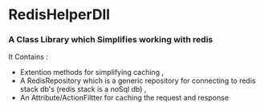 # RedisHelperDll
### A Class Library which Simplifies working with redis
It Contains :
 - Extention methods for simplifying caching ,
 - A RedisRepository which is a generic repository for connecting to redis stack db's (redis stack is a noSql db) ,
 - An Attribute/ActionFiltter for caching the request and response

